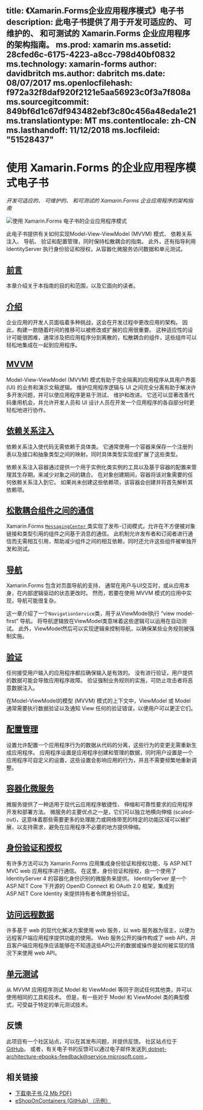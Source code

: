 title: 《Xamarin.Forms企业应用程序模式》电子书
description: 此电子书提供了用于开发可适应的、 可维护的、 和可测试的 Xamarin.Forms 企业应用程序的架构指南。
ms.prod: xamarin
ms.assetid: 28cfed6c-6175-4223-a8cc-798d40bf0832
ms.technology: xamarin-forms
author: davidbritch
ms.author: dabritch
ms.date: 08/07/2017
ms.openlocfilehash: f972a32f8daf920f2121e5aa56923c0f3a7f808a
ms.sourcegitcommit: 849bf6d1c67df943482ebf3c80c456a48eda1e21
ms.translationtype: MT
ms.contentlocale: zh-CN
ms.lasthandoff: 11/12/2018
ms.locfileid: "51528437"
---
# <a name="enterprise-application-patterns-using-xamarinforms-ebook"></a>使用 Xamarin.Forms 的企业应用程序模式电子书

_开发可适应的、 可维护的、 和可测试的 Xamarin.Forms 企业应用程序的架构指南_

![](images/cover-sml.png "使用 Xamarin.Forms 电子书的企业应用程序模式")

此电子书提供有关如何实现Model-View-ViewModel (MVVM) 模式、 依赖关系注入、 导航、 验证和配置管理，同时保持松散耦合的指南。 此外，还有指导利用 IdentityServer 执行身份验证和授权，从容器化微服务访问数据和单元测试。

## <a name="prefaceprefacemd"></a>[前言](preface.md)

本章介绍关于本指南的目的和范围，以及它面向的读者。

## <a name="introductionintroductionmd"></a>[介绍](introduction.md)

企业应用的开发人员面临着多种挑战，这会在开发过程中更改应用的架构。 因此，构建一款随着时间的推移可以被修改或扩展的应用很重要。 这种适应性的设计可能很困难，通常涉及把应用程序分到离散的，松散耦合的组件，这些组件可以轻松地集成在一起到应用程序。

## <a name="mvvmmvvmmd"></a>[MVVM](mvvm.md)

Model-View-ViewModel (MVVM) 模式有助于完全隔离的应用程序从其用户界面 (UI) 的业务和演示文稿逻辑。 维护应用程序逻辑与 UI 之间完全分离有助于解决许多开发问题，并可以使应用程序更易于测试、 维护和改进。 它还可以显著改善代码重用机会，并允许开发人员和 UI 设计人员在开发一个应用程序的各自部分时更轻松地进行协作。

## <a name="dependency-injectiondependency-injectionmd"></a>[依赖关系注入](dependency-injection.md)

依赖关系注入使代码无需依赖于具体类。 它通常使用一个容器来保存一个注册列表以及接口和抽象类型之间的映射，同时具体类型实现或扩展了这些类型。

依赖关系注入容器通过提供一个用于实例化类实例的工具以及基于容器的配置来管理其生存期，来减少对象之间的耦合。 在对象创建期间，容器将该对象需要的任何依赖关系注入到它。 如果尚未创建这些依赖项，该容器会创建并将首先解析其依赖项。

## <a name="communicating-between-loosely-coupled-componentscommunicating-between-loosely-coupled-componentsmd"></a>[松散耦合组件之间的通信](communicating-between-loosely-coupled-components.md)

Xamarin.Forms [ `MessagingCenter` ](xref:Xamarin.Forms.MessagingCenter)类实现了发布-订阅模式，允许在不方便被对象链接和类型引用的组件之间基于消息的通信。 此机制允许发布者和订阅者进行通信而无需相互引用，帮助减少组件之间的相互依赖，同时还允许这些组件被单独开发和测试。

## <a name="navigationnavigationmd"></a>[导航](navigation.md)

Xamarin.Forms 包含对页面导航的支持， 通常在用户与UI交互时，或从应用本身，在内部逻辑驱动的状态更改时。 然而，若要在使用 MVVM 模式的应用中实现，导航可能很复杂。

这一章介绍了一个`NavigationService`类，用于从ViewModel执行 “view model-first” 导航。 将导航逻辑放在ViewModel类意味着这些逻辑可以运用在自动测试。 此外，ViewModel然后可以实现逻辑来控制导航，以确保某些业务规则被强制实施。

## <a name="validationvalidationmd"></a>[验证](validation.md)

任何接受用户输入的应用程序都应确保输入是有效的。 没有进行验证，用户提供的数据可能会导致应用程序故障。 验证强制业务规则的实施，可防止攻击者将恶意数据注入。

在Model-ViewModel的模型 (MVVM) 模式的上下文中，ViewModel 或 Model 通常需要执行数据验证以及通知 View 任何的验证错误，以便用户可以更正它们。

## <a name="configuration-managementconfiguration-managementmd"></a>[配置管理](configuration-management.md)

设置允许配置一个应用程序行为的数据从代码的分离，这些行为的变更无需重新生成应用程序。 应用程序设置是应用程序创建和管理的数据，同时用户设置是一个应用程序可自定义的设置，这些设置会影响应用的行为，并且不需要频繁地重新调整。

## <a name="containerized-microservicescontainerized-microservicesmd"></a>[容器化微服务](containerized-microservices.md)

微服务提供了一种适用于现代云应用程序敏捷性、 伸缩和可靠性要求的应用程序开发和部署方法。 微服务的主要优点之一是，它们可以独立地横向伸缩 (scaled-out)，这意味着那些需要更多的处理能力或网络带宽的特定的功能区域可以被扩展，以支持需求，避免在应用程序不必要的地方提供伸缩。

## <a name="authentication-and-authorizationauthentication-and-authorizationmd"></a>[身份验证和授权](authentication-and-authorization.md)

有许多方法可以为 Xamarin.Forms 应用集成身份验证和授权功能，与 ASP.NET MVC web 应用程序进行通信。 在这里，身份验证和授权，由一个使用了 IdentityServer 4 的容器化身份识别的微服务来提供。 IdentityServer 是一个ASP.NET Core 下开源的 OpenID Connect 和 OAuth 2.0 框架，集成到 ASP.NET Core Identity 来提供持有者令牌身份验证。

## <a name="accessing-remote-dataaccessing-remote-datamd"></a>[访问远程数据](accessing-remote-data.md)

许多基于 web 的现代化解决方案使用 web 服务，以 web 服务器为宿主，以便为远程客户端应用程序提供功能的使用。 Web 服务公开的操作构成了 web API，并且客户端应用程序应该能够在不知道这些API公开的数据或操作是如何被实现的情况下来使用 web API。

## <a name="unit-testingunit-testingmd"></a>[单元测试](unit-testing.md)

从 MVVM 应用程序测试 Model 和 ViewModel 等同于测试任何其他类，并可以使用相同的工具和技术。 但是，有一些对于 Model 和 ViewModel 类的典型模式，可受益于特定的单元测试技术。

## <a name="feedback"></a>反馈

此项目有一个社区站点，可以在其发布问题，并提供反馈。 社区站点位于[GitHub](https://github.com/dotnet-architecture/eShopOnContainers)。 或者，有关电子书的反馈可以通过电子邮件发送到[ dotnet-architecture-ebooks-feedback@service.microsoft.com ](mailto:dotnet-architecture-ebooks-feedback@service.microsoft.com)。


## <a name="related-links"></a>相关链接

- [下载电子书 (2 Mb PDF)](https://aka.ms/xamarinpatternsebook)
- [eShopOnContainers (GitHub) （示例）](https://github.com/dotnet-architecture/eShopOnContainers)
